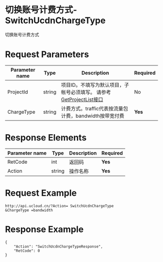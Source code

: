 # 切换账号计费方式-SwitchUcdnChargeType

切换账号计费方式

# Request Parameters
|Parameter name|Type|Description|Required|
|---|---|---|---|
|ProjectId|string|项目ID。不填写为默认项目，子帐号必须填写。 请参考[GetProjectList接口](api/summary/get_project_list)|No|
|ChargeType|string|计费方式。traffic代表按流量包计费，bandwidth按带宽付费|**Yes**|

# Response Elements
|Parameter name|Type|Description|Required|
|---|---|---|---|
|RetCode|int|返回码|**Yes**|
|Action|string|操作名称|**Yes**|

# Request Example
```
http://api.ucloud.cn/?Action= SwitchUcdnChargeType
&ChargeType =bandwidth
```

# Response Example
```
{
    "Action": "SwitchUcdnChargeTypeResponse", 
    "RetCode": 0
}
```

